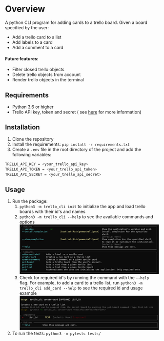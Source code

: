 # Overview

A python CLI program for adding cards to a trello board. Given a board specified by the user:

- Add a trello card to a list
- Add labels to a card
- Add a comment to a card

#### Future features:

- Filter closed trello objects
- Delete trello objects from account
- Render trello objects in the terminal

## Requirements

- Python 3.6 or higher
- Trello API key, token and secret (
  see [here](https://developer.atlassian.com/cloud/trello/guides/rest-api/api-introduction/) for more information)

## Installation

1. Clone the repository
2. Install the requirements: `pip install -r requirements.txt`
3. Create a `.env` file in the root directory of the project and add the following variables:

```bash
TRELLO_API_KEY = <your_trello_api_key>
TRELLO_API_TOKEN = <your_trello_api_token>
TRELLO_API_SECRET = <your_trello_api_secret>
```

## Usage

1. Run the package:
    1. `python3 -m trello_cli init` to initialize the app and load trello boards with their id's and names
    2. `python3 -m trello_cli --help` to see the available commands and options
       ![repo_images/screenshot1.png](repo_images/screenshot1.png)
    3. Check for required id's by running the command with the `--help` flag. For example, to add a card to a trello
       list, run `python3 -m trello_cli add_card --help` to see the required id and usage example
       ![img.png](repo_images/screenshot2.png)
2. To run the tests: `python3 -m pytests tests/`




